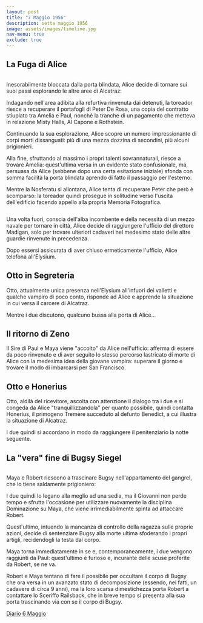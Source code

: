 ```yaml
---
layout: post
title: "7 Maggio 1956"
description: sette maggio 1956
image: assets/images/timeline.jpg
nav-menu: true
exclude: true
---
```


## La Fuga di Alice

<span class="image fit"><img src="http://www.alcatrazhistory.com/hospital-2.jpg" alt="" /></span>

Inesorabilmente bloccata dalla porta blindata, Alice decide di tornare sui suoi passi esplorando le altre aree di Alcatraz:

Indagando nell'area adibita alla refurtiva rinvenuta dai detenuti, la toreador riesce a recuperare il portafogli di Peter De Rosa, una copia del contratto stiuplato tra Amelia e Paul, nonché la tranche di un pagamento che metteva in relazione Misty Halls, Al Capone e Rothstein.

Continuando la sua esplorazione, Alice scopre un numero impressionante di corpi morti dissanguati: più di una mezza dozzina di secondini, più alcuni prigionieri.

Alla fine, sfruttando al massimo i propri talenti sovrannaturali, riesce a trovare Amelia: quest'ultima versa in un evidente stato confusionale, ma, persuasa da Alice (sebbene dopo una certa esitazione iniziale) sfonda con somma facilità la porta blindata aprendo di fatto il passaggio per l'esterno.

Mentre la Nosferatu si allontana, Alice tenta di recuperare Peter che però è scomparso: la toreador quindi prosegue in solitudine verso l'uscita dell'edificio facendo appello alla propria Memoria Fotografica.

<span class="image fit"><img src="http://www.themindtrap.com/img/rooms/alcatraz-3.jpg" alt="" /></span>

Una volta fuori, conscia dell'alba incombente e della necessità di un mezzo navale per tornare in città, Alice decide di raggiungere l'ufficio del direttore Madigan, solo per trovare ulteriori cadaveri nel medesimo stato delle altre guardie rinvenute in precedenza.

Dopo essersi assicurata di aver chiuso ermeticamente l'ufficio, Alice telefona all'Elysium.

## Otto in Segreteria

Otto, attualmente unica presenza nell'Elysium all'infuori dei valletti e qualche vampiro di poco conto, risponde ad Alice e apprende la situazione in cui versa il carcere di Alcatraz.

Mentre i due discutono, qualcuno bussa alla porta di Alice...

## Il ritorno di Zeno

Il Sire di Paul e Maya viene "accolto" da Alice nell'ufficio: afferma di essere da poco rinvenuto e di aver seguito lo stesso percorso lastricato di morte di Alice con la medesima idea della giovane vampira: superare il giorno e trovare il modo di imbarcarsi per San Francisco.

## Otto e Honerius

Otto, aldilà del ricevitore, ascolta con attenzione il dialogo tra i due e si congeda da Alice "tranquillizzandola" per quanto possibile, quindi contatta Honerius, il primogeno Tremere succeduto al defunto Benedict, a cui illustra la situazione di Alcatraz.

I due quindi si accordano in modo da raggiungere il penitenziario la notte seguente.

## La "vera" fine di Bugsy Siegel

<span class="image fit"><img src="http://www.nationalcrimesyndicate.com/wp-content/uploads/2014/01/bugsy-siegel.jpg" alt="" /></span>

Maya e Robert riescono a trascinare Bugsy nell'appartamento del gangrel, che lo tiene saldamente prigioniero:

I due quindi lo legano alla meglio ad una sedia, ma il Giovanni non perde tempo e sfrutta l'occasione per utilizzare nuovamente la disciplina Dominazione su Maya, che viene irrimediabilmente spinta ad attaccare Robert.

Quest'ultimo, intuendo la mancanza di controllo della ragazza sulle proprie azioni, decide di sentenziare Bugsy alla morte ultima sfoderando i propri artigli, recidendogli la testa dal corpo.

Maya torna immediatamente in se e, contemporaneamente, i due vengono raggiunti da Paul: quest'ultimo è furioso e, incurante delle scuse proferite da Robert, se ne va.

Robert e Maya tentano di fare il possibile per occultare il corpo di Bugsy che ora versa in un avanzato stato di decomposizione (essendo, nei fatti, un cadavere di circa 9 anni), ma la loro scarsa dimestichezza porta Robert a contattare lo Sceriffo Railsback, che in breve tempo si presenta alla sua porta trascinando via con se il corpo di Bugsy.   

<a href="http://xabacadabra.com/cursed-legacy/diario" class="button">Diario</a>
<a href="5-maggio-1956.html" class="button back">6 Maggio</a>